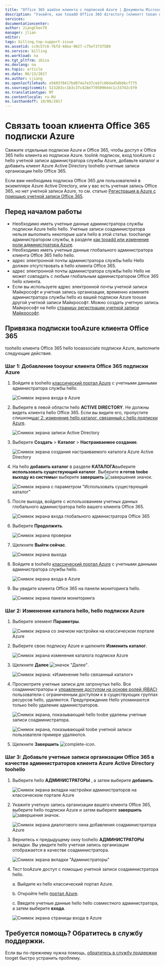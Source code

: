 ```yaml
---
title: "Office 365 aaaUse клиента с подпиской Azure | Документы Microsoft"
description: "Узнайте, как tooadd Office 365 directory (клиент) tooan подписки Azure."
services: 
documentationcenter: 
author: JiangChen79
manager: jlian
editor: 
tags: billing,top-support-issue
ms.assetid: cc9c57c6-7bfd-4dea-9027-c75ef3737589
ms.service: billing
ms.workload: na
ms.tgt_pltfrm: ibiza
ms.devlang: na
ms.topic: article
ms.date: 06/13/2017
ms.author: cjiang
ms.openlocfilehash: e560370417bd074a7e37ceb7c60da45dbbbcf775
ms.sourcegitcommit: 523283cc1b3c37c428e77850964dc1c33742c5f0
ms.translationtype: MT
ms.contentlocale: ru-RU
ms.lasthandoff: 10/06/2017
---
```

# <a name="associate-an-office-365-tenant-tooan-azure-subscription"></a>Связать tooan клиента Office 365 подписки Azure
Свяжите отдельные подписки Azure и Office 365, чтобы доступ к Office 365 hello клиента из подписки Azure. toolink подписок, вход tooAzure с hello учетной записи администратора службы Azure, добавьте каталог и добавить клиент Azure Active Directory toohello учетные записи организации hello Office 365.

Если вам необходима подписка Office 365 для пользователей в экземпляре Azure Active Directory, или у вас есть учетная запись Office 365, но нет учетной записи Azure, то см. статью [Регистрация в Azure с помощью учетной записи Office 365](billing-use-existing-office-365-account-azure-subscription.md). 

## <a name="before-you-begin"></a>Перед началом работы
* Необходимо иметь учетные данные администратора службы подписки Azure hello hello. Учетные записи соадминистратора нельзя выполнить некоторые шаги hello в этой статье. toochange администратором службы, в разделе [как tooadd или изменение роли администратора Azure](billing-add-change-azure-subscription-administrator.md#change-service-administrator-for-a-subscription).
* Необходимо иметь учетные данные глобального администратора клиента Office 365 hello hello.
* адрес электронной почты администратора службы hello Hello должен отсутствовать в hello клиента Office 365.
* адрес электронной почты администратора службы hello Hello не может совпадать с любым глобальным администратором Office 365 hello клиента.
* Если вы используете адрес электронной почты учетной записи Майкрософт и учетная запись организации, временно измените администратора службы hello из вашей подписки Azure toouse другой учетной записи Майкрософт. Можно создать учетную запись Майкрософт на hello [страницу регистрации учетной записи Майкрософт](https://signup.live.com/).

## <a name="link-office-365-tenant-tooazure-subscription"></a>Привязка подписки tooAzure клиента Office 365
toohello клиента Office 365 hello tooassociate подписки Azure, выполните следующие действия.

### <a name="step-1-add-office-365-tenant-tooyour-azure-subscription"></a>Шаг 1: Добавление tooyour клиента Office 365 подписки Azure

1. Войдите в toohello [классический портал Azure](https://manage.windowsazure.com/) с учетными данными администратора службы hello.

    ![Снимок экрана входа в Azure](./media/billing-add-office-365-tenant-to-azure-subscription/s313_azure-sign-in-service-admin.png)

2. Выберите в левой области hello **ACTIVE DIRECTORY**. Не должны видеть клиента hello Office 365. Если вы видите его, пропустите слишком[шаг 2: изменение hello каталог, связанный с hello подписки Azure](#Step2).
   
   ![Снимок экрана записи Active Directory](./media/billing-add-office-365-tenant-to-azure-subscription/s35-classic-portal-active-directory-entry.png)

3. Выберите **Создать** > **Каталог** > **Настраиваемое создание**.
   
    ![Снимок экрана создания настраиваемого каталога Azure Active Directory](./media/billing-add-office-365-tenant-to-azure-subscription/s37-aad-custom-create.png)
   
4. На hello **добавить каталог** в разделе **КАТАЛОГА**выберите **использовать существующий каталог**. Выберите **я готов toobe выходу из системы**и выберите **завершить** ![завершения значок](./media/billing-add-office-365-tenant-to-azure-subscription/s38_complete-icon.png).
   
    ![Снимок экрана с параметром "Использовать существующий каталог"](./media/billing-add-office-365-tenant-to-azure-subscription/s39_add-directory-use-existing.png)
   
5. После выхода, войдите с использованием учетных данных глобального администратора hello вашего клиента Office 365.
   
    ![Снимок экрана входа глобального администратора Office 365](./media/billing-add-office-365-tenant-to-azure-subscription/s310_sign-in-global-admin-office-365.png)
   
6. Выберите **Продолжить**.
   
    ![Снимок экрана проверки](./media/billing-add-office-365-tenant-to-azure-subscription/s311_use-contoso-directory-azure-verify.png)
   
7. Щелкните **Выйти сейчас**.
   
    ![Снимок экрана выхода](./media/billing-add-office-365-tenant-to-azure-subscription/s312_use-contoso-directory-azure-confirm-and-sign-out.png)
   
8. Войдите в toohello [классический портал Azure](https://manage.windowsazure.com/) с учетными данными администратора службы hello.
   
    ![Снимок экрана входа в Azure](./media/billing-add-office-365-tenant-to-azure-subscription/s313_azure-sign-in-service-admin.png)
   
9. Вы увидите клиента Office 365 на панели мониторинга hello.
   
    ![Снимок экрана панели мониторинга](./media/billing-add-office-365-tenant-to-azure-subscription/s314_office-365-tenant-appear-in-azure.png)

### <a name="Step2"></a>Шаг 2: Изменение каталога hello, hello подписки Azure
   
1. Выберите элемент **Параметры**.
   
    ![Снимок экрана со значком настройки на классическом портале Azure](./media/billing-add-office-365-tenant-to-azure-subscription/s315_azure-classic-portal-settings-icon.png)
   
2. Выберите свою подписку Azure и щелкните **Изменить каталог**.

    ![Снимок экрана изменения каталога подписки Azure](./media/billing-add-office-365-tenant-to-azure-subscription/s316_azure-subscription-edit-directory.png)
   
3. Щелкните **Далее** ![значок "Далее"](./media/billing-add-office-365-tenant-to-azure-subscription/s317_next-icon.png).
   
    ![Снимок экрана: «Изменение hello связанный каталог»](./media/billing-add-office-365-tenant-to-azure-subscription/s318_azure-change-associated-directory.png)
   
4. Просмотрите учетные записи для затронутых hello. Все соадминистраторы и [управление доступом на основе ролей (RBAC)](../active-directory/role-based-access-control-configure.md) пользователи с ограниченным доступом к в существующих группах ресурсов hello, удаляются. Предупреждение Hello упоминаются только hello удаление администраторов.
      
    ![Снимок экрана, показывающий hello toobe удалены учетные записи соадминистратора.](./media/billing-add-office-365-tenant-to-azure-subscription/s322_azure-confirm-directory-mapping.png)
   
    ![Снимок экрана, показывающий toobe учетной записи пользователя примере удаляются.](./media/billing-add-office-365-tenant-to-azure-subscription/s325_assigned-users-removed-resource-groups.png)
   
5. Щелкните **Завершить** ![complete-icon](./media/billing-add-office-365-tenant-to-azure-subscription/s38_complete-icon.png).

### <a name="step-3-add-your-office-365-organizational-accounts-as-co-administrators-toohello-azure-active-directory-tenant"></a>Шаг 3: Добавьте учетные записи организации Office 365 в качестве администраторов клиента Azure Active Directory toohello
   
1. Выберите hello **АДМИНИСТРАТОРЫ** , а затем выберите **добавить**.
   
    ![Снимок экрана вкладки настройки администраторов на классическом портале Azure](./media/billing-add-office-365-tenant-to-azure-subscription/s319_azure-classic-portal-settings-administrators.png)
   
2. Укажите учетную запись организации вашего клиента Office 365, выберите hello подписки Azure и затем выберите **завершить** ![завершения значок](./media/billing-add-office-365-tenant-to-azure-subscription/s38_complete-icon.png).
   
    ![Снимок экрана диалогового окна добавления соадминистратора Azure](./media/billing-add-office-365-tenant-to-azure-subscription/s320_azure-add-co-administrator.png)
   
3. Вернитесь к предыдущему окну toohello **АДМИНИСТРАТОРЫ** вкладки. Вы увидите hello учетная запись организации отображается в качестве соадминистратора.
   
    ![Снимок экрана вкладки "Администраторы"](./media/billing-add-office-365-tenant-to-azure-subscription/s321_azure-co-administrator-added.png)
4.  Тест tooAzure доступ с помощью учетной записи соадминистратора hello.
   
    а. Выйдите из hello классический портал Azure.
   
    b. Откройте hello [портал Azure](https://portal.azure.com/).
   
    c. Введите учетные данные hello hello совместного администратора, а затем выберите **входа**.
   
    ![Снимок экрана страницы входа в Azure](./media/billing-add-office-365-tenant-to-azure-subscription/s324_azure-sign-in-with-co-admin.png)

## <a name="need-help-contact-support"></a>Требуется помощь? Обратитесь в службу поддержки.
Если вы по-прежнему нужна помощь, [обратитесь в службу поддержки](https://portal.azure.com/?#blade/Microsoft_Azure_Support/HelpAndSupportBlade) tooget быстро устранить проблему.



